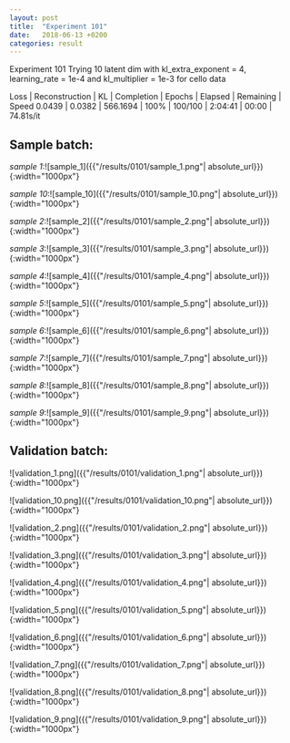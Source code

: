```yaml
---
layout: post
title:  "Experiment 101"
date:   2018-06-13 +0200
categories: result
---
```

Experiment 101
Trying 10 latent dim with kl_extra_exponent = 4, learning_rate = 1e-4 and kl_multiplier = 1e-3 for cello data

Loss | Reconstruction | KL | Completion | Epochs | Elapsed | Remaining | Speed
0.0439 | 0.0382 | 566.1694 | 100% | 100/100 | 2:04:41 | 00:00 | 74.81s/it



## **Sample batch**:

_sample 1_:![sample_1]({{"/results/0101/sample_1.png"| absolute_url}}){:width="1000px"}

_sample 10_:![sample_10]({{"/results/0101/sample_10.png"| absolute_url}}){:width="1000px"}

_sample 2_:![sample_2]({{"/results/0101/sample_2.png"| absolute_url}}){:width="1000px"}

_sample 3_:![sample_3]({{"/results/0101/sample_3.png"| absolute_url}}){:width="1000px"}

_sample 4_:![sample_4]({{"/results/0101/sample_4.png"| absolute_url}}){:width="1000px"}

_sample 5_:![sample_5]({{"/results/0101/sample_5.png"| absolute_url}}){:width="1000px"}

_sample 6_:![sample_6]({{"/results/0101/sample_6.png"| absolute_url}}){:width="1000px"}

_sample 7_:![sample_7]({{"/results/0101/sample_7.png"| absolute_url}}){:width="1000px"}

_sample 8_:![sample_8]({{"/results/0101/sample_8.png"| absolute_url}}){:width="1000px"}

_sample 9_:![sample_9]({{"/results/0101/sample_9.png"| absolute_url}}){:width="1000px"}

## **Validation batch**:

![validation_1.png]({{"/results/0101/validation_1.png"| absolute_url}}){:width="1000px"}

![validation_10.png]({{"/results/0101/validation_10.png"| absolute_url}}){:width="1000px"}

![validation_2.png]({{"/results/0101/validation_2.png"| absolute_url}}){:width="1000px"}

![validation_3.png]({{"/results/0101/validation_3.png"| absolute_url}}){:width="1000px"}

![validation_4.png]({{"/results/0101/validation_4.png"| absolute_url}}){:width="1000px"}

![validation_5.png]({{"/results/0101/validation_5.png"| absolute_url}}){:width="1000px"}

![validation_6.png]({{"/results/0101/validation_6.png"| absolute_url}}){:width="1000px"}

![validation_7.png]({{"/results/0101/validation_7.png"| absolute_url}}){:width="1000px"}

![validation_8.png]({{"/results/0101/validation_8.png"| absolute_url}}){:width="1000px"}

![validation_9.png]({{"/results/0101/validation_9.png"| absolute_url}}){:width="1000px"}
